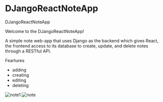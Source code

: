 # DJangoReactNoteApp
DJangoReactNoteApp

Welcome to the DJangoReactNoteApp!

A simple note web-app that uses Django as the backend which gives React, the frontend access to its database to create, update, and delete notes through a RESTful API.

Feartures
* adding
* creating 
* editing  
* deleting

![note1](https://user-images.githubusercontent.com/83102811/212484672-4b4c5b16-b334-4bfb-83c4-01d4936d9312.png)
![note](https://user-images.githubusercontent.com/83102811/212484758-687cc86d-9979-4f31-840f-3680c523e247.png)